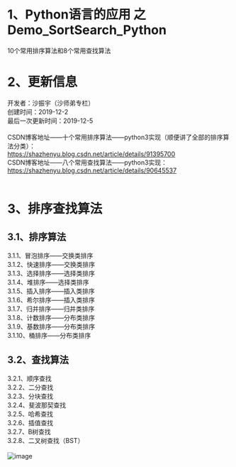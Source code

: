 # 1、Python语言的应用 之 Demo_SortSearch_Python
10个常用排序算法和8个常用查找算法
<BR/>  
# 2、更新信息
开发者：沙振宇（沙师弟专栏） <BR/>
创建时间：2019-12-2<BR/>
最后一次更新时间：2019-12-5<BR/> 
<BR/> 
CSDN博客地址——十个常用排序算法——python3实现（顺便讲了全部的排序算法分类）：<BR/> 
https://shazhenyu.blog.csdn.net/article/details/91395700 <BR/> 
CSDN博客地址——八个常用查找算法——python3实现：<BR/> 
https://shazhenyu.blog.csdn.net/article/details/90645537 <BR/> 
<BR/> 
# 3、排序查找算法
## 3.1、排序算法
 3.1.1、冒泡排序——交换类排序   <BR/>
 3.1.2、快速排序——交换类排序   <BR/>
 3.1.3、选择排序——选择类排序   <BR/>
 3.1.4、堆排序——选择类排序     <BR/>
 3.1.5、插入排序——插入类排序   <BR/>
 3.1.6、希尔排序——插入类排序   <BR/>
 3.1.7、归并排序——归并类排序   <BR/>
 3.1.8、计数排序——分布类排序   <BR/>
 3.1.9、基数排序——分布类排序   <BR/>
 3.1.10、桶排序——分布类排序    <BR/>
## 3.2、查找算法
 3.2.1、顺序查找 <BR/>
 3.2.2、二分查找 <BR/>
 3.2.3、分块查找 <BR/>
 3.2.4、斐波那契查找 <BR/>
 3.2.5、哈希查找 <BR/>
 3.2.6、插值查找 <BR/>
 3.2.7、B树查找 <BR/>
 3.2.8、二叉树查找（BST） <BR/>
<BR/>
![image](https://github.com/ShaShiDiZhuanLan/Demo_SortSearch_Python/blob/master/%E6%8E%92%E5%BA%8F%E7%AE%97%E6%B3%95.png)
